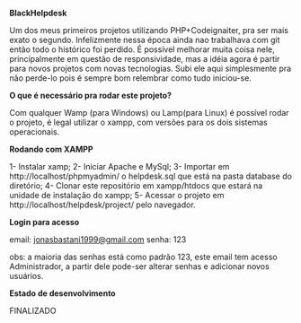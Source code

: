 **BlackHelpdesk**

  Um dos meus primeiros projetos utilizando PHP+Codeignaiter, pra ser mais exato o segundo. Infelizmente nessa época ainda nao trabalhava com git então todo o histórico foi perdido.
É possível melhorar muita coisa nele, principalmente em questão de responsividade, mas a idéia agora é partir para novos projetos com novas tecnologias.
Subi ele aqui simplesmente pra não perde-lo pois é sempre bom relembrar como tudo iniciou-se.

**O que é necessário pra rodar este projeto?**

  Com qualquer Wamp (para Windows) ou Lamp(para Linux) é possível rodar o projeto, é legal utilizar o xampp, com versões para os dois sistemas operacionais.

**Rodando com XAMPP**

1- Instalar xamp;
2- Iniciar Apache e MySql;
3- Importar em http://localhost/phpmyadmin/ o helpdesk.sql que está na pasta database do diretório;
4- Clonar este repositório em xampp/htdocs que estará na unidade de instalação do xampp;
5- Acessar o projeto em http://localhost/helpdesk/project/ pelo navegador.


**Login para acesso**

email: jonasbastani1999@gmail.com
senha: 123

obs: a maioria das senhas está como padrão 123, este email tem acesso Administrador, a partir dele pode-ser alterar senhas e adicionar novos usuários.

**Estado de desenvolvimento**

FINALIZADO
